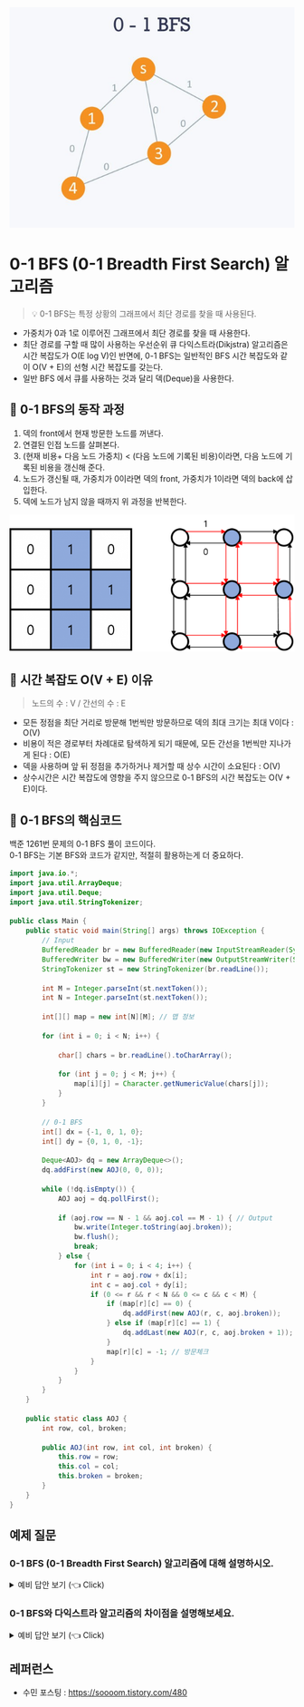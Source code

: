 ![img.png](/img/0-1%20BFS%20알고리즘/img.png)
# 0-1 BFS (0-1 Breadth First Search) 알고리즘
> 💡 0-1 BFS는 특정 상황의 그래프에서 최단 경로를 찾을 때 사용된다.
- 가중치가 0과 1로 이루어진 그래프에서 최단 경로를 찾을 때 사용한다.
- 최단 경로를 구할 때 많이 사용하는 우선순위 큐 다익스트라(Dikjstra) 알고리즘은 시간 복잡도가 O(E log V)인 반면에, 0-1 BFS는 일반적인 BFS 시간 복잡도와 같이 O(V + E)의 선형 시간 복잡도를 갖는다.
- 일반 BFS 에서 큐를 사용하는 것과 달리 덱(Deque)을 사용한다.


## 🚀 0-1 BFS의 동작 과정
1. 덱의 front에서 현재 방문한 노드를 꺼낸다.
2. 연결된 인접 노드를 살펴본다.
3. (현재 비용+ 다음 노드 가중치) < (다음 노드에 기록된 비용)이라면, 다음 노드에 기록된 비용을 갱신해 준다.
4. 노드가 갱신될 때, 가중치가 0이라면 덱의 front, 가중치가 1이라면 덱의 back에 삽입한다.
5. 덱에 노드가 남지 않을 때까지 위 과정을 반복한다.

![img_1.png](/img/0-1%20BFS%20알고리즘/img_1.png)

## 🚀 시간 복잡도 O(V + E) 이유
> 노드의 수 : V / 간선의 수 : E
- 모든 정점을 최단 거리로 방문해 1번씩만 방문하므로 덱의 최대 크기는 최대 V이다 : O(V)
- 비용이 적은 경로부터 차례대로 탐색하게 되기 때문에, 모든 간선을 1번씩만 지나가게 된다 : O(E)
- 덱을 사용하며 앞 뒤 정점을 추가하거나 제거할 때 상수 시간이 소요된다 : O(V)
- 상수시간은 시간 복잡도에 영향을 주지 않으므로 0-1 BFS의 시간 복잡도는 O(V + E)이다.

## 🚀 0-1 BFS의 핵심코드
백준 1261번 문제의 0-1 BFS 풀이 코드이다.  
0-1 BFS는 기본 BFS와 코드가 같지만, 적절히 활용하는게 더 중요하다.

```java
import java.io.*;
import java.util.ArrayDeque;
import java.util.Deque;
import java.util.StringTokenizer;

public class Main {
    public static void main(String[] args) throws IOException {
        // Input
        BufferedReader br = new BufferedReader(new InputStreamReader(System.in));
        BufferedWriter bw = new BufferedWriter(new OutputStreamWriter(System.out));
        StringTokenizer st = new StringTokenizer(br.readLine());

        int M = Integer.parseInt(st.nextToken());
        int N = Integer.parseInt(st.nextToken());

        int[][] map = new int[N][M]; // 맵 정보

        for (int i = 0; i < N; i++) {

            char[] chars = br.readLine().toCharArray();

            for (int j = 0; j < M; j++) {
                map[i][j] = Character.getNumericValue(chars[j]);
            }
        }

        // 0-1 BFS
        int[] dx = {-1, 0, 1, 0};
        int[] dy = {0, 1, 0, -1};

        Deque<AOJ> dq = new ArrayDeque<>();
        dq.addFirst(new AOJ(0, 0, 0));

        while (!dq.isEmpty()) {
            AOJ aoj = dq.pollFirst();

            if (aoj.row == N - 1 && aoj.col == M - 1) { // Output
                bw.write(Integer.toString(aoj.broken));
                bw.flush();
                break;
            } else {
                for (int i = 0; i < 4; i++) {
                    int r = aoj.row + dx[i];
                    int c = aoj.col + dy[i];
                    if (0 <= r && r < N && 0 <= c && c < M) {
                        if (map[r][c] == 0) {
                            dq.addFirst(new AOJ(r, c, aoj.broken));
                        } else if (map[r][c] == 1) {
                            dq.addLast(new AOJ(r, c, aoj.broken + 1));
                        }
                        map[r][c] = -1; // 방문체크
                    }
                }
            }
        }
    }

    public static class AOJ {
        int row, col, broken;

        public AOJ(int row, int col, int broken) {
            this.row = row;
            this.col = col;
            this.broken = broken;
        }
    }
}
```

## 예제 질문
### 0-1 BFS (0-1 Breadth First Search) 알고리즘에 대해 설명하시오.

<details>
   <summary> 예비 답안 보기 (👈 Click)</summary>
<br />

0-1 BFS는 가중치가 0과 1로만 이루어진 그래프에서 최단 경로를 찾을 때 사용하는 알고리즘이다. 일반적인 다익스트라 알고리즘보다 시간 복잡도가 더 낮은 O(V + E)를 가지며, 덱(Deque)을 사용해 가중치에 따라 덱의 앞(front) 또는 뒤(back)에 노드를 삽입하는 방식으로 동작한다. 덱의 front에서 가중치가 0인 경우는 앞에, 1인 경우는 뒤에 노드를 추가함으로써 최단 경로를 찾아간다.

</details>

### 0-1 BFS와 다익스트라 알고리즘의 차이점을 설명해보세요.

<details>
   <summary> 예비 답안 보기 (👈 Click)</summary>
<br />

1. **가중치의 특성**:
    - 0-1 BFS는 가중치가 0과 1로만 이루어진 그래프에서 사용되며, 덱(Deque)을 통해 가중치가 0인 노드를 덱의 앞에, 가중치가 1인 노드를 뒤에 삽입한다.
    - 다익스트라는 가중치가 다양한 그래프에서도 적용 가능하며, 우선순위 큐를 사용해 최소 거리를 가지는 노드를 먼저 탐색한다.

2. **시간 복잡도**:
    - 0-1 BFS는 BFS와 유사하게 O(V + E)의 시간 복잡도를 가지며, 덱을 사용하여 선형 시간 내에 최단 거리를 탐색한다.
    - 다익스트라는 우선순위 큐를 사용해 O(E log V)의 시간 복잡도를 가지며, 작은 가중치로 경로를 탐색하는 데 유리하다.

3. **사용하는 자료구조**:
    - 0-1 BFS는 덱(Deque)을 사용하여 가중치에 따라 노드를 추가하며, 경로의 가중치가 작을수록 덱의 앞쪽에서 처리한다.
    - 다익스트라는 우선순위 큐(Priority Queue)를 사용해 가장 최단 거리에 있는 노드를 우선적으로 처리한다.

</details>


## 레퍼런스
- 수민 포스팅 : https://soooom.tistory.com/480